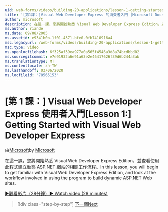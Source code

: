 ```yaml
---
uid: web-forms/videos/building-20-applications/lesson-1-getting-started-with-visual-web-developer-express
title: '[第1課：]Visual Web Developer Express 的消費者入門 |Microsoft Docs'
author: microsoft
description: 在這一課，您將開始熟悉 Visual Web Developer Express Edition，並查看使用程式建立 dyn 的相關工作流程 。
ms.author: riande
ms.date: 09/08/2005
ms.assetid: e9341b0b-1f01-4371-bfe0-0fb7410916a4
msc.legacyurl: /web-forms/videos/building-20-applications/lesson-1-getting-started-with-visual-web-developer-express
msc.type: video
ms.openlocfilehash: 6f325af39ea977a0a565f4546a3d8a74bcdbbd02
ms.sourcegitcommit: e7e91932a6e91a63e2e46417626f39d6b244a3ab
ms.translationtype: MT
ms.contentlocale: zh-TW
ms.lasthandoff: 03/06/2020
ms.locfileid: "78565153"
---
```

# <a name="lesson-1-getting-started-with-visual-web-developer-express"></a><span data-ttu-id="5b58f-103">[第 1 課：] Visual Web Developer Express 使用者入門</span><span class="sxs-lookup"><span data-stu-id="5b58f-103">[Lesson 1:] Getting Started with Visual Web Developer Express</span></span>

<span data-ttu-id="5b58f-104">由[Microsoft](https://github.com/microsoft)</span><span class="sxs-lookup"><span data-stu-id="5b58f-104">by [Microsoft](https://github.com/microsoft)</span></span>

<span data-ttu-id="5b58f-105">在這一課，您將開始熟悉 Visual Web Developer Express Edition，並查看使用此程式建立動態 ASP.NET 網站的相關工作流程。</span><span class="sxs-lookup"><span data-stu-id="5b58f-105">In this lesson, you will begin to get familiar with Visual Web Developer Express Edition, and look at the workflow involved in using the program to build dynamic ASP.NET Web sites.</span></span>

[<span data-ttu-id="5b58f-106">&#9654;觀看影片（28分鐘）</span><span class="sxs-lookup"><span data-stu-id="5b58f-106">&#9654; Watch video (28 minutes)</span></span>](https://channel9.msdn.com/Blogs/ASP-NET-Site-Videos/lesson-1-getting-started-with-visual-web-developer-express)

> [!div class="step-by-step"]
> [<span data-ttu-id="5b58f-107">下一個</span><span class="sxs-lookup"><span data-stu-id="5b58f-107">Next</span></span>](lesson-2-creating-a-web-forms-user-interface.md)
